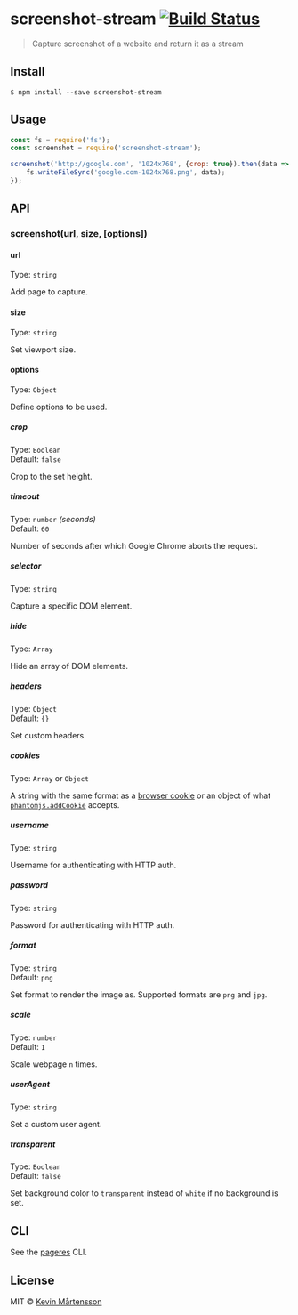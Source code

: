 # screenshot-stream [![Build Status](https://travis-ci.org/kevva/screenshot-stream.svg?branch=master)](https://travis-ci.org/kevva/screenshot-stream)

> Capture screenshot of a website and return it as a stream


## Install

```
$ npm install --save screenshot-stream
```


## Usage

```js
const fs = require('fs');
const screenshot = require('screenshot-stream');

screenshot('http://google.com', '1024x768', {crop: true}).then(data => {
	fs.writeFileSync('google.com-1024x768.png', data);
});
```


## API

### screenshot(url, size, [options])

#### url

Type: `string`

Add page to capture.

#### size

Type: `string`

Set viewport size.

#### options

Type: `Object`

Define options to be used.

##### crop

Type: `Boolean`<br>
Default: `false`

Crop to the set height.

##### timeout

Type: `number` *(seconds)*<br>
Default: `60`

Number of seconds after which Google Chrome aborts the request.

##### selector

Type: `string`

Capture a specific DOM element.

##### hide

Type: `Array`

Hide an array of DOM elements.

##### headers

Type: `Object`<br>
Default: `{}`

Set custom headers.

##### cookies

Type: `Array` or `Object`

A string with the same format as a [browser cookie](http://en.wikipedia.org/wiki/HTTP_cookie) or an object of what [`phantomjs.addCookie`](http://phantomjs.org/api/phantom/method/add-cookie.html) accepts.

##### username

Type: `string`

Username for authenticating with HTTP auth.

##### password

Type: `string`

Password for authenticating with HTTP auth.

##### format

Type: `string`<br>
Default: `png`

Set format to render the image as. Supported formats are `png` and `jpg`.

##### scale

Type: `number`<br>
Default: `1`

Scale webpage `n` times.

##### userAgent

Type: `string`

Set a custom user agent.

##### transparent

Type: `Boolean`<br>
Default: `false`

Set background color to `transparent` instead of `white` if no background is set.


## CLI

See the [pageres](https://github.com/sindresorhus/pageres#usage) CLI.


## License

MIT © [Kevin Mårtensson](https://github.com/kevva)
